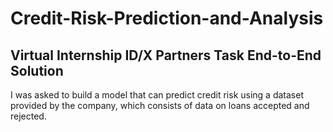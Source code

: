 # Credit-Risk-Prediction-and-Analysis

## Virtual Internship ID/X Partners Task End-to-End Solution
I was asked to build a model that can predict credit risk using a dataset provided by the company, which consists of data on loans accepted and rejected.
